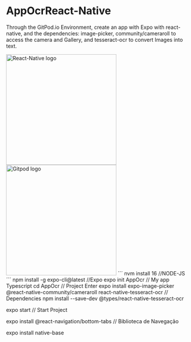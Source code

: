 # AppOcrReact-Native
Through the GitPod.io Environment, create an app with Expo with react-native, and the dependencies: image-picker, community/cameraroll to access the camera and Gallery, and tesseract-ocr to convert Images into text.

<img src="https://i.stack.imgur.com/bdPMp.jpg" alt="React-Native logo" width="300" > <img src="https://mad.ac/media/1024/images/projects/gitpod/gitpod-logo.jpg" alt="Gitpod logo" width="300"> 
´´´
nvm install 16 //NODE-JS
´´´
npm install -g expo-cli@latest //Expo
expo init AppOcr // My app Typescript
cd AppOcr // Project Enter
expo install expo-image-picker @react-native-community/cameraroll react-native-tesseract-ocr // Dependencies
npm install --save-dev @types/react-native-tesseract-ocr

expo start // Start Project

expo install @react-navigation/bottom-tabs // Biblioteca de Navegação

expo install native-base




